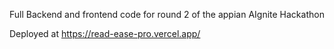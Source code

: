 Full Backend and frontend code for round 2 of the appian AIgnite Hackathon



Deployed at https://read-ease-pro.vercel.app/
